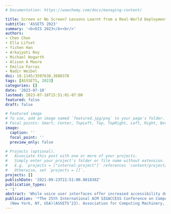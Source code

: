 ```yaml
---
# Documentation: https://wowchemy.com/docs/managing-content/

title: Screen or No Screen? Lessons Learnt from a Real-World Deployment Study of Using Voice Assistants With and Without Touchscreen for Older Adults
subtitle: 'ASSETS 2023'
summary: '<b>DIS 2023</b><br/>'
authors:
- Chen Chen
- Ella Lifset
- Yichen Han
- Arkajyoti Roy
- Michael Hogarth
- Alison A Moore
- Emilia Farcas
- Nadir Weibel
doi: 10.1145/3597638.3608378
tags: [ASSSETS, 2023]
categories: []
date: '2023-07-18'
lastmod: 2023-07-18T15:51:01-07:00
featured: false
draft: false

# Featured image
# To use, add an image named `featured.jpg/png` to your page's folder.
# Focal points: Smart, Center, TopLeft, Top, TopRight, Left, Right, BottomLeft, Bottom, BottomRight.
image:
  caption: ''
  focal_point: ''
  preview_only: false

# Projects (optional).
#   Associate this post with one or more of your projects.
#   Simply enter your project's folder or file name without extension.
#   E.g. `projects = ["internal-project"]` references `content/project/deep-learning/index.md`.
#   Otherwise, set `projects = []`.
projects: []
publishDate: '2021-09-23T22:51:00.801838Z'
publication_types:
- '1'
abstract: 'While voice user interfaces offer increased accessibility due to hands-free and eyes-free interactions, older adults often have challenges such as constructing structured requests and perceiving how such devices operate. Voice-first user interfaces have the potential to address these challenges by enabling multimodal interactions. Standalone voice + touchscreen Voice Assistants (VAs), such as Echo Show, are specific types of devices that adopt such interfaces and are gaining popularity. However, the affordances of the additional touchscreen for older adults are unknown. Through a 40-day real-world deployment with older adults living independently, we present a within-subjects study (N = 16; age M = 82.5, SD = 7.77, min. = 70, max. = 97) to understand how a built-in touchscreen might benefit older adults during device setup, conducting self-report diary survey, and general uses. We found that while participants appreciated the visual outputs, they still preferred to respond via speech instead of touch. We identified six design implications that can inform future innovations of senior-friendly VAs for managing healthcare and improving quality of life.'
publication: '*The 25th International ACM SIGACCESS Conference on Computers and Accessibility
  (New York, NY, USA)(ASSETS’23). Association for Computing Machinery, New York, NY, USA.*'
---
```


